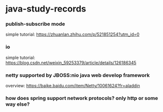 # java-study-records

### publish-subscribe mode
simple tutorial: https://zhuanlan.zhihu.com/p/521851254?utm_id=0

### io
simple tutorial: https://blog.csdn.net/weixin_59253379/article/details/126186345

### netty supported by JBOSS:nio java web develop framework
overview: https://baike.baidu.com/item/Netty/10061624?fr=aladdin

### how does spring support network protocols? only http or some way else?
